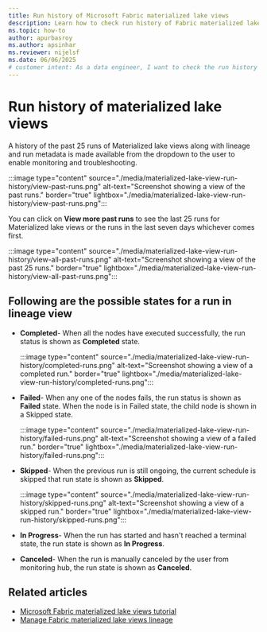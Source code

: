 ```yaml
---
title: Run history of Microsoft Fabric materialized lake views
description: Learn how to check run history of Fabric materialized lake views
ms.topic: how-to
author: apurbasroy
ms.author: apsinhar
ms.reviewer: nijelsf
ms.date: 06/06/2025
# customer intent: As a data engineer, I want to check the run history of materialized lake views in Microsoft Fabric so that I can monitor and troubleshoot the runs.
---
```


# Run history of materialized lake views

A history of the past 25 runs of Materialized lake views along with lineage and run metadata is made available from the dropdown to the user to enable monitoring and troubleshooting.

:::image type="content" source="./media/materialized-lake-view-run-history/view-past-runs.png" alt-text="Screenshot showing a view of the past runs." border="true" lightbox="./media/materialized-lake-view-run-history/view-past-runs.png":::

You can click on **View more past runs** to see the last 25 runs for Materialized lake views or the runs in the last seven days whichever comes first.

:::image type="content" source="./media/materialized-lake-view-run-history/view-all-past-runs.png" alt-text="Screenshot showing a view of the past 25 runs." border="true" lightbox="./media/materialized-lake-view-run-history/view-all-past-runs.png":::

## Following are the possible states for a run in lineage view

* **Completed**- When all the nodes have executed successfully, the run status is shown as **Completed** state.

  :::image type="content" source="./media/materialized-lake-view-run-history/completed-runs.png" alt-text="Screenshot showing a view of a completed run." border="true" lightbox="./media/materialized-lake-view-run-history/completed-runs.png":::


* **Failed**- When any one of the nodes fails, the run status is shown as **Failed** state. When the node is in Failed state, the child node is shown in a Skipped state.

  :::image type="content" source="./media/materialized-lake-view-run-history/failed-runs.png" alt-text="Screenshot showing a view of a failed run." border="true" lightbox="./media/materialized-lake-view-run-history/failed-runs.png":::

* **Skipped**- When the previous run is still ongoing, the current schedule is skipped that run state is shown as **Skipped**.

  :::image type="content" source="./media/materialized-lake-view-run-history/skipped-runs.png" alt-text="Screenshot showing a view of a skipped run." border="true" lightbox="./media/materialized-lake-view-run-history/skipped-runs.png":::

* **In Progress**- When the run has started and hasn't reached a terminal state, the run state is shown as **In Progress**.

* **Canceled**- When the run is manually canceled by the user from monitoring hub, the run state is shown as **Canceled**.

## Related articles

* [Microsoft Fabric materialized lake views tutorial](./tutorial.md)
* [Manage Fabric materialized lake views lineage](./view-lineage.md)